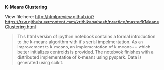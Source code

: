 **K-Means Clustering**

View file here: http://htmlpreview.github.io/?https://raw.githubusercontent.com/krithikamahesh/practice/master/KMeansClustering.html
  
> This html version of ipython notebook contains a formal introduction to the k-means algorithm with it's serial impelmentation.
> As an improvement to k-means, an implementation of k-means++ which better initializes centroids is provided. 
> The notebook finishes with a distributed implementation of k-means using pyspark.
> Data is generated using scikit.

